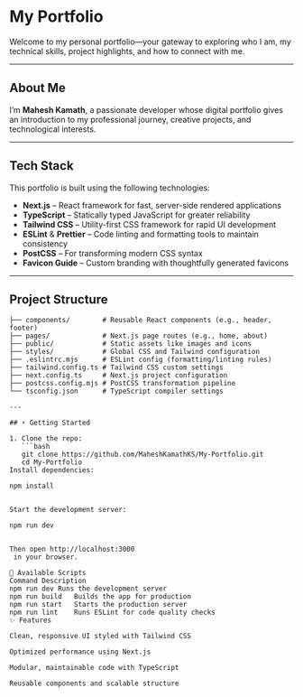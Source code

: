 # My Portfolio

Welcome to my personal portfolio—your gateway to exploring who I am, my technical skills, project highlights, and how to connect with me.

---

##  About Me

I’m **Mahesh Kamath**, a passionate developer whose digital portfolio gives an introduction to my professional journey, creative projects, and technological interests.

---

##  Tech Stack

This portfolio is built using the following technologies:

- **Next.js** – React framework for fast, server-side rendered applications  
- **TypeScript** – Statically typed JavaScript for greater reliability  
- **Tailwind CSS** – Utility-first CSS framework for rapid UI development  
- **ESLint** & **Prettier** – Code linting and formatting tools to maintain consistency  
- **PostCSS** – For transforming modern CSS syntax  
- **Favicon Guide** – Custom branding with thoughtfully generated favicons

---

##  Project Structure

```text
├── components/        # Reusable React components (e.g., header, footer)
├── pages/             # Next.js page routes (e.g., home, about)
├── public/            # Static assets like images and icons
├── styles/            # Global CSS and Tailwind configuration
├── .eslintrc.mjs      # ESLint config (formatting/linting rules)
├── tailwind.config.ts # Tailwind CSS custom settings
├── next.config.ts     # Next.js project configuration
├── postcss.config.mjs # PostCSS transformation pipeline
└── tsconfig.json      # TypeScript compiler settings

---

## ⚡ Getting Started

1. Clone the repo:
   ```bash
   git clone https://github.com/MaheshKamathKS/My-Portfolio.git
   cd My-Portfolio
Install dependencies:

npm install


Start the development server:

npm run dev


Then open http://localhost:3000
 in your browser.

📜 Available Scripts
Command	Description
npm run dev	Runs the development server
npm run build	Builds the app for production
npm run start	Starts the production server
npm run lint	Runs ESLint for code quality checks
✨ Features

Clean, responsive UI styled with Tailwind CSS

Optimized performance using Next.js

Modular, maintainable code with TypeScript

Reusable components and scalable structure
